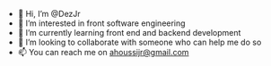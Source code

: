 - 👋 Hi, I’m @DezJr
- 👀 I’m interested in front software engineering 
- 🌱 I’m currently learning front end and backend development 
- 💞️ I’m looking to collaborate with someone who can help me do so
- 📫 You can reach me on ahoussijr@gmail.com
<!---
DezJr/DezJr is a ✨ special ✨ repository because its `README.md` (this file) appears on your GitHub profile.
You can click the Preview link to take a look at your changes.
--->
